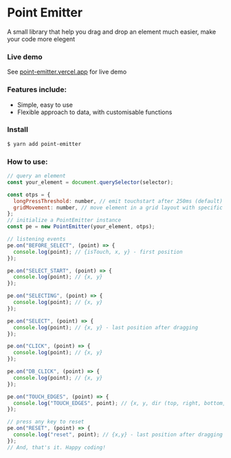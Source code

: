 # Point Emitter

A small library that help you drag and drop an element much easier, make your code more elegent

### Live demo

See [point-emitter.vercel.app](https://point-emitter.vercel.app/) for live demo

### Features include:

- Simple, easy to use
- Flexible approach to data, with customisable functions

### Install

```bash
$ yarn add point-emitter
```

### How to use:

```js
// query an element
const your_element = document.querySelector(selector);

const otps = {
  longPressThreshold: number, // emit touchstart after 250ms (default)
  gridMovement: number, // move element in a grid layout with specific value (default is 0)
};
// initialize a PointEmitter instance
const pe = new PointEmitter(your_element, otps);

// listening events
pe.on("BEFORE_SELECT", (point) => {
  console.log(point); // {isTouch, x, y} - first position
});

pe.on("SELECT_START", (point) => {
  console.log(point); // {x, y}
});

pe.on("SELECTING", (point) => {
  console.log(point); // {x, y}
});

pe.on("SELECT", (point) => {
  console.log(point); // {x, y} - last position after dragging
});

pe.on("CLICK", (point) => {
  console.log(point); // {x, y}
});

pe.on("DB_CLICK", (point) => {
  console.log(point); // {x, y}
});

pe.on("TOUCH_EDGES", (point) => {
  console.log("TOUCH_EDGES", point); // {x, y, dir (top, right, bottom, left)}
});

// press any key to reset
pe.on("RESET", (point) => {
  console.log("reset", point); // {x,y} - last position after dragging
});
// And, that's it. Happy coding!
```
